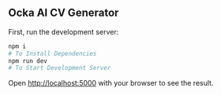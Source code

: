 ## Ocka AI CV Generator
First, run the development server:

```bash
npm i 
# To Install Dependencies
npm run dev 
# To Start Development Server
```

Open [http://localhost:5000](http://localhost:5000) with your browser to see the result.




